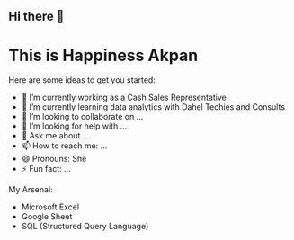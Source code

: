 ## Hi there 👋

# This is Happiness Akpan


Here are some ideas to get you started:

- 🔭 I’m currently working as a Cash Sales Representative
- 🌱 I’m currently learning data analytics with Dahel Techies and Consults
- 👯 I’m looking to collaborate on ...
- 🤔 I’m looking for help with ...
- 💬 Ask me about ...
- 📫 How to reach me: ...
- 😄 Pronouns: She
- ⚡ Fun fact: ...

My Arsenal:
- Microsoft Excel
- Google Sheet
- SQL (Structured Query Language)
